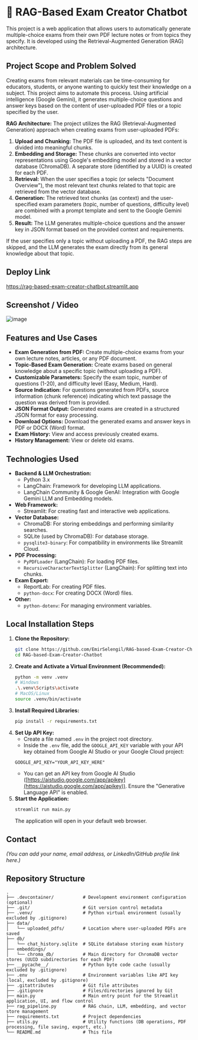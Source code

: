 # 🚀 RAG-Based Exam Creator Chatbot

This project is a web application that allows users to automatically generate multiple-choice exams from their own PDF lecture notes or from topics they specify. It is developed using the Retrieval-Augmented Generation (RAG) architecture.

## Project Scope and Problem Solved

Creating exams from relevant materials can be time-consuming for educators, students, or anyone wanting to quickly test their knowledge on a subject. This project aims to automate this process. Using artificial intelligence (Google Gemini), it generates multiple-choice questions and answer keys based on the content of user-uploaded PDF files or a topic specified by the user.

**RAG Architecture:** The project utilizes the RAG (Retrieval-Augmented Generation) approach when creating exams from user-uploaded PDFs:
1.  **Upload and Chunking:** The PDF file is uploaded, and its text content is divided into meaningful chunks.
2.  **Embedding and Storage:** These chunks are converted into vector representations using Google's embedding model and stored in a vector database (ChromaDB). A separate store (identified by a UUID) is created for each PDF.
3.  **Retrieval:** When the user specifies a topic (or selects "Document Overview"), the most relevant text chunks related to that topic are retrieved from the vector database.
4.  **Generation:** The retrieved text chunks (as context) and the user-specified exam parameters (topic, number of questions, difficulty level) are combined with a prompt template and sent to the Google Gemini model.
5.  **Result:** The LLM generates multiple-choice questions and the answer key in JSON format based on the provided context and requirements.

If the user specifies only a topic without uploading a PDF, the RAG steps are skipped, and the LLM generates the exam directly from its general knowledge about that topic.

## Deploy Link

https://rag-based-exam-creator-chatbot.streamlit.app

## Screenshot / Video

![image](https://github.com/EmirSelengil/RAG-based-Exam-Creator-Chatbot/assets/79674066/bd2243b5-30a4-4018-b469-4a0d54103108)

## Features and Use Cases

*   **Exam Generation from PDF:** Create multiple-choice exams from your own lecture notes, articles, or any PDF document.
*   **Topic-Based Exam Generation:** Create exams based on general knowledge about a specific topic (without uploading a PDF).
*   **Customizable Parameters:** Specify the exam topic, number of questions (1-20), and difficulty level (Easy, Medium, Hard).
*   **Source Indication:** For questions generated from PDFs, source information (chunk reference) indicating which text passage the question was derived from is provided.
*   **JSON Format Output:** Generated exams are created in a structured JSON format for easy processing.
*   **Download Options:** Download the generated exams and answer keys in PDF or DOCX (Word) format.
*   **Exam History:** View and access previously created exams.
*   **History Management:** View or delete old exams.

## Technologies Used

*   **Backend & LLM Orchestration:**
    *   Python 3.x
    *   LangChain: Framework for developing LLM applications.
    *   LangChain Community & Google GenAI: Integration with Google Gemini LLM and Embedding models.
*   **Web Framework:**
    *   Streamlit: For creating fast and interactive web applications.
*   **Vector Database:**
    *   ChromaDB: For storing embeddings and performing similarity searches.
    *   SQLite (used by ChromaDB): For database storage.
    *   `pysqlite3-binary`: For compatibility in environments like Streamlit Cloud.
*   **PDF Processing:**
    *   `PyPDFLoader` (LangChain): For loading PDF files.
    *   `RecursiveCharacterTextSplitter` (LangChain): For splitting text into chunks.
*   **Exam Export:**
    *   ReportLab: For creating PDF files.
    *   `python-docx`: For creating DOCX (Word) files.
*   **Other:**
    *   `python-dotenv`: For managing environment variables.

## Local Installation Steps

1.  **Clone the Repository:**
    ```bash
    git clone https://github.com/EmirSelengil/RAG-based-Exam-Creator-Chatbot.git
    cd RAG-based-Exam-Creator-Chatbot
    ```
2.  **Create and Activate a Virtual Environment (Recommended):**
    ```bash
    python -m venv .venv
    # Windows
    .\.venv\Scripts\activate
    # MacOS/Linux
    source .venv/bin/activate
    ```
3.  **Install Required Libraries:**
    ```bash
    pip install -r requirements.txt
    ```
4.  **Set Up API Key:**
    *   Create a file named `.env` in the project root directory.
    *   Inside the `.env` file, add the `GOOGLE_API_KEY` variable with your API key obtained from Google AI Studio or your Google Cloud project:
      ```
      GOOGLE_API_KEY="YOUR_API_KEY_HERE"
      ```
    *   You can get an API key from Google AI Studio ([https://aistudio.google.com/app/apikey](https://aistudio.google.com/app/apikey)). Ensure the "Generative Language API" is enabled.
5.  **Start the Application:**
    ```bash
    streamlit run main.py
    ```
    The application will open in your default web browser.

## Contact

*(You can add your name, email address, or LinkedIn/GitHub profile link here.)*

## Repository Structure

```
.
├── .devcontainer/           # Development environment configuration (optional)
├── .git/                    # Git version control metadata
├── .venv/                   # Python virtual environment (usually excluded by .gitignore)
├── data/
│   └── uploaded_pdfs/       # Location where user-uploaded PDFs are saved
├── db/
│   └── chat_history.sqlite  # SQLite database storing exam history
├── embeddings/
│   └── chroma_db/           # Main directory for ChromaDB vector stores (UUID subdirectories for each PDF)
├── __pycache__/             # Python byte code cache (usually excluded by .gitignore)
├── .env                     # Environment variables like API key (local, excluded by .gitignore)
├── .gitattributes           # Git file attributes
├── .gitignore               # Files/directories ignored by Git
├── main.py                  # Main entry point for the Streamlit application, UI, and flow control
├── rag_pipeline.py          # RAG chain, LLM, embedding, and vector store management
├── requirements.txt         # Project dependencies
├── utils.py                 # Utility functions (DB operations, PDF processing, file saving, export, etc.)
└── README.md                # This file
``` 